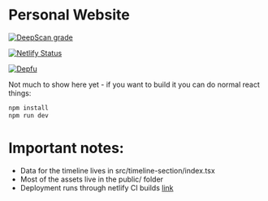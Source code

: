 # Personal Website

[![DeepScan grade](https://deepscan.io/api/teams/12249/projects/15236/branches/301680/badge/grade.svg)](https://deepscan.io/dashboard#view=project&tid=12249&pid=15236&bid=301680)

[![Netlify Status](https://api.netlify.com/api/v1/badges/413d93da-64eb-4b3d-807e-cce3291a9a55/deploy-status)](https://app.netlify.com/sites/relaxed-golick-31b48a/deploys)

[![Depfu](https://badges.depfu.com/badges/cd8664a95d2506b64906a300097dfcf8/count.svg)](https://depfu.com/github/Rkuro/personal-website?project_id=18379)


Not much to show here yet - if you want to build it you can do normal react things:

```sh
npm install
npm run dev
```

# Important notes:
- Data for the timeline lives in src/timeline-section/index.tsx
- Most of the assets live in the public/ folder
- Deployment runs through netlify CI builds [link](https://app.netlify.com/sites/relaxed-golick-31b48a/overview)